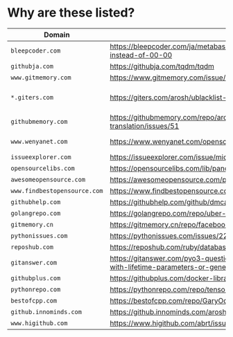 # Why are these listed?

| Domain | Page | Original | Note |
| ------ | ---- | -------- | ---- |
| `bleepcoder.com` | https://bleepcoder.com/ja/metabase/419604485/time-is-showing-24-00-instead-of-00-00 | https://github.com/metabase/metabase/issues/9538 |  |
| `githubja.com` | https://githubja.com/tqdm/tqdm | https://github.com/tqdm/tqdm |  |
| `www.gitmemory.com` | https://www.gitmemory.com/issue/dbeaver/dbeaver/232/528912919 | https://github.com/dbeaver/dbeaver/issues/232 |  |
| `*.giters.com` | https://giters.com/arosh/ublacklist-stackoverflow-translation/issues/51 | https://github.com/arosh/ublacklist-stackoverflow-translation/issues/51 | www.giters.com also serves copycat. |
| `githubmemory.com` | https://githubmemory.com/repo/arosh/ublacklist-stackoverflow-translation/issues/51 | https://github.com/arosh/ublacklist-stackoverflow-translation/issues/51 |  |
| `www.wenyanet.com` | https://www.wenyanet.com/opensource/ja/5ff3071877c41a72a418b148.html | https://github.com/BBE78/cypress-sonarqube-reporter |  |
| `issueexplorer.com` | https://issueexplorer.com/issue/microsoft/PowerToys/13202 | https://github.com/microsoft/PowerToys/issues/13202 |  |
| `opensourcelibs.com` | https://opensourcelibs.com/lib/pandoc | https://github.com/pandoc/pandoc |  |
| `awesomeopensource.com` | https://awesomeopensource.com/project/jgm/pandoc | https://github.com/pandoc/pandoc |  |
| `www.findbestopensource.com` | https://www.findbestopensource.com/product/robertoaloi-erlang-web | https://github.com/robertoaloi/erlang-web |  |
| `githubhelp.com` | https://githubhelp.com/github/dmca | https://github.com/github/dmca |  |
| `golangrepo.com` | https://golangrepo.com/repo/uber-go-zap-go-logging-monitoring | https://github.com/uber-go/zap |  |
| `gitmemory.cn` | https://gitmemory.cn/repo/facebook/react | https://github.com/facebook/react |  |
| `pythonissues.com` | https://pythonissues.com/issues/2256430 | https://github.com/pupil-labs/pupil/issues/920 |  |
| `reposhub.com` | https://reposhub.com/ruby/database-tools/soundcloud-lhm.html | https://github.com/soundcloud/lhm |  |
| `gitanswer.com` | https://gitanswer.com/pyo3-question-about-pymethods-cannot-be-used-with-lifetime-parameters-or-generics-rust-674792372 | https://github.com/PyO3/pyo3/issues/1088 |  |
| `githubplus.com` | https://githubplus.com/docker-library/php | https://github.com/docker-library/php |  |
| `pythonrepo.com` | https://pythonrepo.com/repo/tensorflow-tensorflow--python-deep-learning | https://github.com/tensorflow/tensorflow |  |
| `bestofcpp.com` | https://bestofcpp.com/repo/GaryOderNichts-Bloopair-cpp-network | https://github.com/GaryOderNichts/Bloopair |  |
| `github.innominds.com` | https://github.innominds.com/arosh/ublacklist-github-translation | https://github.com/arosh/ublacklist-github-translation |  |
| `www.higithub.com` | https://www.higithub.com/abrt/issue/retrace-server/433 | https://github.com/abrt/retrace-server/pull/433 |  |
